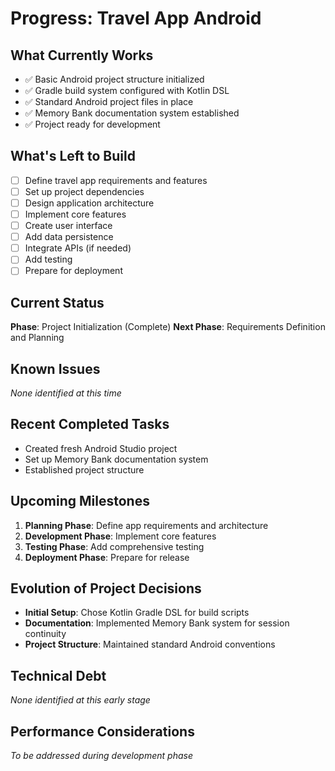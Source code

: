 # Progress: Travel App Android

## What Currently Works
- ✅ Basic Android project structure initialized
- ✅ Gradle build system configured with Kotlin DSL
- ✅ Standard Android project files in place
- ✅ Memory Bank documentation system established
- ✅ Project ready for development

## What's Left to Build
- [ ] Define travel app requirements and features
- [ ] Set up project dependencies
- [ ] Design application architecture
- [ ] Implement core features
- [ ] Create user interface
- [ ] Add data persistence
- [ ] Integrate APIs (if needed)
- [ ] Add testing
- [ ] Prepare for deployment

## Current Status
**Phase**: Project Initialization (Complete)
**Next Phase**: Requirements Definition and Planning

## Known Issues
*None identified at this time*

## Recent Completed Tasks
- Created fresh Android Studio project
- Set up Memory Bank documentation system
- Established project structure

## Upcoming Milestones
1. **Planning Phase**: Define app requirements and architecture
2. **Development Phase**: Implement core features
3. **Testing Phase**: Add comprehensive testing
4. **Deployment Phase**: Prepare for release

## Evolution of Project Decisions
- **Initial Setup**: Chose Kotlin Gradle DSL for build scripts
- **Documentation**: Implemented Memory Bank system for session continuity
- **Project Structure**: Maintained standard Android conventions

## Technical Debt
*None identified at this early stage*

## Performance Considerations
*To be addressed during development phase* 